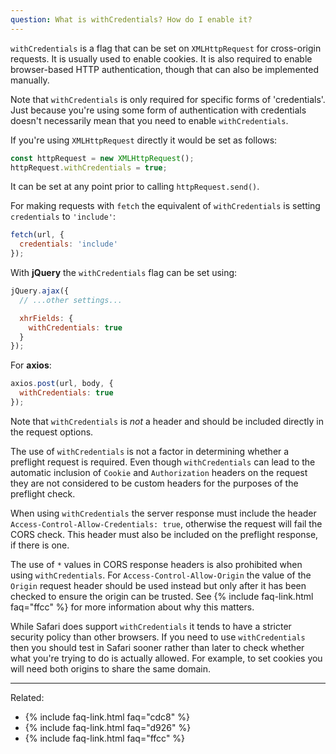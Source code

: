 ```yaml
---
question: What is withCredentials? How do I enable it?
---
```


`withCredentials` is a flag that can be set on `XMLHttpRequest` for cross-origin requests. It is usually used to enable
cookies. It is also required to enable browser-based HTTP authentication, though that can also be implemented manually.

Note that `withCredentials` is only required for specific forms of 'credentials'. Just because you're using some form of
authentication with credentials doesn't necessarily mean that you need to enable `withCredentials`.

If you're using `XMLHttpRequest` directly it would be set as follows:

```js
const httpRequest = new XMLHttpRequest();
httpRequest.withCredentials = true;
```

It can be set at any point prior to calling `httpRequest.send()`.

For making requests with `fetch` the equivalent of `withCredentials` is setting `credentials` to `'include'`:

```js
fetch(url, {
  credentials: 'include'
});
```

With **jQuery** the `withCredentials` flag can be set using:

```js
jQuery.ajax({
  // ...other settings...

  xhrFields: {
    withCredentials: true
  }
});
```

For **axios**:

```js
axios.post(url, body, {
  withCredentials: true
});
```

Note that `withCredentials` is *not* a header and should be included directly in the request options.

The use of `withCredentials` is not a factor in determining whether a preflight request is required. Even though
`withCredentials` can lead to the automatic inclusion of `Cookie` and `Authorization` headers on the request they are
not considered to be custom headers for the purposes of the preflight check.

When using `withCredentials` the server response must include the header `Access-Control-Allow-Credentials: true`,
otherwise the request will fail the CORS check. This header must also be included on the preflight response, if there is
one.

The use of `*` values in CORS response headers is also prohibited when using `withCredentials`. For
`Access-Control-Allow-Origin` the value of the `Origin` request header should be used instead but only after it has been
checked to ensure the origin can be trusted. See {% include faq-link.html faq="ffcc" %} for more information about why
this matters.

While Safari does support `withCredentials` it tends to have a stricter security policy than other browsers. If you need
to use `withCredentials` then you should test in Safari sooner rather than later to check whether what you're trying to
do is actually allowed. For example, to set cookies you will need both origins to share the same domain.

---

Related:

* {% include faq-link.html faq="cdc8" %}
* {% include faq-link.html faq="d926" %}
* {% include faq-link.html faq="ffcc" %}
